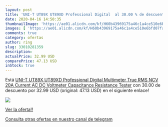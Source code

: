```yaml
---
layout: post
title: 'UNI-T UT89X UT89XD Professional Digital  al 30.00 % de descuento'
date: 2020-04-16 14:50:35
thumbnailImage: 'https://ae01.alicdn.com/kf/H60b43969175a46c1a4ce510e6bfd07faD/UNI-T-UT89X-UT89XD-Professional-Digital-Multimeter-True-RMS-NCV-20A-Current-AC-DC-Voltmeter-Capacitance.jpg_350x350._SL200_.jpg'
images: [ 'https://ae01.alicdn.com/kf/H60b43969175a46c1a4ce510e6bfd07faD/UNI-T-UT89X-UT89XD-Professional-Digital-Multimeter-True-RMS-NCV-20A-Current-AC-DC-Voltmeter-Capacitance.jpg_350x350._SL200_.jpg' ]
comments: true
category: ofertas
author: ring
slug: 33010281359
description:
actualPrice: 32.99 USD
comparePrice: 47.13 USD
inStock: true
---
```


Está [UNI-T UT89X UT89XD Professional Digital Multimeter True RMS NCV 20A Current AC DC Voltmeter Capacitance Resistance Tester](https://www.amazon.com/dp/33010281359/?tag=redken08-20) con 30.00 de descuento por 32.99 USD (original: 47.13 USD) en el siguiente enlace!

[![](https://ae01.alicdn.com/kf/H60b43969175a46c1a4ce510e6bfd07faD/UNI-T-UT89X-UT89XD-Professional-Digital-Multimeter-True-RMS-NCV-20A-Current-AC-DC-Voltmeter-Capacitance.jpg_350x350._SL200_.jpg)](https://www.amazon.com/dp/33010281359/?tag=redken08-20)

[Ver la oferta!!](https://www.amazon.com/dp/33010281359/?tag=redken08-20)

[Consulta otras ofertas en nuestro canal de telegram](https://t.me/s/ofertas25)
